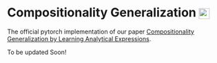 # Compositionality Generalization <img src="https://pytorch.org/assets/images/logo-dark.svg" height = "25" align=center />

The official pytorch implementation of our paper [Compositionality Generalization by Learning Analytical Expressions](https://arxiv.org/pdf/2006.10627.pdf).

To be updated Soon!